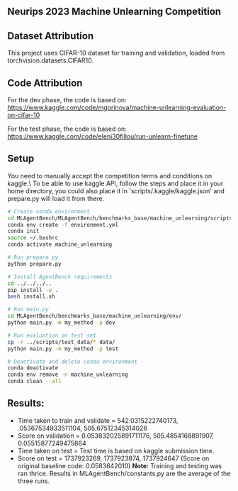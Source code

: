 ## Neurips 2023 Machine Unlearning Competition

## Dataset Attribution
This project uses CIFAR-10 dataset for training and validation, loaded from torchvision.datasets.CIFAR10.

## Code Attribution
For the dev phase, the code is based on:
https://www.kaggle.com/code/mgorinova/machine-unlearning-evaluation-on-cifar-10

For the test phase, the code is based on:
https://www.kaggle.com/code/eleni30fillou/run-unlearn-finetune

## Setup
You need to manually accept the competition terms and conditions on kaggle.\\
To be able to use kaggle API, follow the steps and place it in your home directory, you could also place it in 'scripts/.kaggle/kaggle.json' and prepare.py will load it from there.

```bash
# Create conda environment
cd MLAgentBench/MLAgentBench/benchmarks_base/machine_unlearning/scripts/
conda env create -f environment.yml
conda init
source ~/.bashrc
conda activate machine_unlearning

# Run prepare.py
python prepare.py

# Install AgentBench requirements
cd ../../../..
pip install -e .
bash install.sh

# Run main.py
cd MLAgentBench/benchmarks_base/machine_unlearning/env/
python main.py -m my_method -p dev

# Run evaluation on test set
cp -r ../scripts/test_data/* data/
python main.py -m my_method -p test

# Deactivate and delete conda environment
conda deactivate
conda env remove -n machine_unlearning
conda clean --all
```
## Results:
* Time taken to train and validate = 542.0315222740173, .05367534933511104, 505.67512345314026
* Score on validation = 0.053832025891711176, 505.4854168891907, 0.05515877249475864
* Time taken on test = Test time is based on kaggle submission time.
* Score on test =  1737923269, 1737923874, 1737924647 (Score on original baseline code: 0.0583642010)
**Note**: Training and testing was ran thrice. Results in MLAgentBench/constants.py are the average of the three runs.
